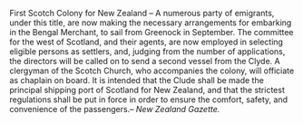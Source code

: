 First Scotch Colony for New Zealand – A numerous party of emigrants, under this title, are now making the necessary arrangements for embarking in the Bengal Merchant, to sail from Greenock in September. The committee for the west of Scotland, and their agents, are now employed in selecting eligible persons as settlers, and, judging from the number of applications, the directors will be called on to send a second vessel from the Clyde. A clergyman of the Scotch Church, who accompanies the colony, will officiate as chaplain on board. It is intended that the Clude shall be made the principal shipping port of Scotland for New Zealand, and that the strictest regulations shall be put in force in order to ensure the comfort, safety, and convenience of the passengers.– *New Zealand Gazette.*